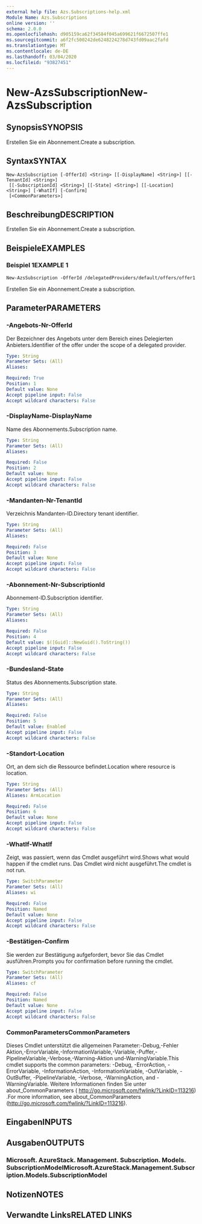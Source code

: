 ```yaml
---
external help file: Azs.Subscriptions-help.xml
Module Name: Azs.Subscriptions
online version: ''
schema: 2.0.0
ms.openlocfilehash: d905159ca62f34584f045a699621f6672507ffe1
ms.sourcegitcommit: a6f2fc500242de6248224278d743fd09aac2fafd
ms.translationtype: MT
ms.contentlocale: de-DE
ms.lasthandoff: 03/04/2020
ms.locfileid: "93827451"
---
```

# <span data-ttu-id="0ff39-101">New-AzsSubscription</span><span class="sxs-lookup"><span data-stu-id="0ff39-101">New-AzsSubscription</span></span>

## <span data-ttu-id="0ff39-102">Synopsis</span><span class="sxs-lookup"><span data-stu-id="0ff39-102">SYNOPSIS</span></span>
<span data-ttu-id="0ff39-103">Erstellen Sie ein Abonnement.</span><span class="sxs-lookup"><span data-stu-id="0ff39-103">Create a subscription.</span></span>

## <span data-ttu-id="0ff39-104">Syntax</span><span class="sxs-lookup"><span data-stu-id="0ff39-104">SYNTAX</span></span>

```
New-AzsSubscription [-OfferId] <String> [[-DisplayName] <String>] [[-TenantId] <String>]
 [[-SubscriptionId] <String>] [[-State] <String>] [[-Location] <String>] [-WhatIf] [-Confirm]
 [<CommonParameters>]
```

## <span data-ttu-id="0ff39-105">Beschreibung</span><span class="sxs-lookup"><span data-stu-id="0ff39-105">DESCRIPTION</span></span>
<span data-ttu-id="0ff39-106">Erstellen Sie ein Abonnement.</span><span class="sxs-lookup"><span data-stu-id="0ff39-106">Create a subscription.</span></span>

## <span data-ttu-id="0ff39-107">Beispiele</span><span class="sxs-lookup"><span data-stu-id="0ff39-107">EXAMPLES</span></span>

### <span data-ttu-id="0ff39-108">Beispiel 1</span><span class="sxs-lookup"><span data-stu-id="0ff39-108">EXAMPLE 1</span></span>
```
New-AzsSubscription -OfferId /delegatedProviders/default/offers/offer1
```

<span data-ttu-id="0ff39-109">Erstellen Sie ein Abonnement.</span><span class="sxs-lookup"><span data-stu-id="0ff39-109">Create a subscription.</span></span>

## <span data-ttu-id="0ff39-110">Parameter</span><span class="sxs-lookup"><span data-stu-id="0ff39-110">PARAMETERS</span></span>

### <span data-ttu-id="0ff39-111">-Angebots-Nr</span><span class="sxs-lookup"><span data-stu-id="0ff39-111">-OfferId</span></span>
<span data-ttu-id="0ff39-112">Der Bezeichner des Angebots unter dem Bereich eines Delegierten Anbieters.</span><span class="sxs-lookup"><span data-stu-id="0ff39-112">Identifier of the offer under the scope of a delegated provider.</span></span>

```yaml
Type: String
Parameter Sets: (All)
Aliases:

Required: True
Position: 1
Default value: None
Accept pipeline input: False
Accept wildcard characters: False
```

### <span data-ttu-id="0ff39-113">-DisplayName</span><span class="sxs-lookup"><span data-stu-id="0ff39-113">-DisplayName</span></span>
<span data-ttu-id="0ff39-114">Name des Abonnements.</span><span class="sxs-lookup"><span data-stu-id="0ff39-114">Subscription name.</span></span>

```yaml
Type: String
Parameter Sets: (All)
Aliases:

Required: False
Position: 2
Default value: None
Accept pipeline input: False
Accept wildcard characters: False
```

### <span data-ttu-id="0ff39-115">-Mandanten-Nr</span><span class="sxs-lookup"><span data-stu-id="0ff39-115">-TenantId</span></span>
<span data-ttu-id="0ff39-116">Verzeichnis Mandanten-ID.</span><span class="sxs-lookup"><span data-stu-id="0ff39-116">Directory tenant identifier.</span></span>

```yaml
Type: String
Parameter Sets: (All)
Aliases:

Required: False
Position: 3
Default value: None
Accept pipeline input: False
Accept wildcard characters: False
```

### <span data-ttu-id="0ff39-117">-Abonnement-Nr</span><span class="sxs-lookup"><span data-stu-id="0ff39-117">-SubscriptionId</span></span>
<span data-ttu-id="0ff39-118">Abonnement-ID.</span><span class="sxs-lookup"><span data-stu-id="0ff39-118">Subscription identifier.</span></span>

```yaml
Type: String
Parameter Sets: (All)
Aliases:

Required: False
Position: 4
Default value: $([Guid]::NewGuid().ToString())
Accept pipeline input: False
Accept wildcard characters: False
```

### <span data-ttu-id="0ff39-119">-Bundesland</span><span class="sxs-lookup"><span data-stu-id="0ff39-119">-State</span></span>
<span data-ttu-id="0ff39-120">Status des Abonnements.</span><span class="sxs-lookup"><span data-stu-id="0ff39-120">Subscription state.</span></span>

```yaml
Type: String
Parameter Sets: (All)
Aliases:

Required: False
Position: 5
Default value: Enabled
Accept pipeline input: False
Accept wildcard characters: False
```

### <span data-ttu-id="0ff39-121">-Standort</span><span class="sxs-lookup"><span data-stu-id="0ff39-121">-Location</span></span>
<span data-ttu-id="0ff39-122">Ort, an dem sich die Ressource befindet.</span><span class="sxs-lookup"><span data-stu-id="0ff39-122">Location where resource is location.</span></span>

```yaml
Type: String
Parameter Sets: (All)
Aliases: ArmLocation

Required: False
Position: 6
Default value: None
Accept pipeline input: False
Accept wildcard characters: False
```

### <span data-ttu-id="0ff39-123">-WhatIf</span><span class="sxs-lookup"><span data-stu-id="0ff39-123">-WhatIf</span></span>
<span data-ttu-id="0ff39-124">Zeigt, was passiert, wenn das Cmdlet ausgeführt wird.</span><span class="sxs-lookup"><span data-stu-id="0ff39-124">Shows what would happen if the cmdlet runs.</span></span>
<span data-ttu-id="0ff39-125">Das Cmdlet wird nicht ausgeführt.</span><span class="sxs-lookup"><span data-stu-id="0ff39-125">The cmdlet is not run.</span></span>

```yaml
Type: SwitchParameter
Parameter Sets: (All)
Aliases: wi

Required: False
Position: Named
Default value: None
Accept pipeline input: False
Accept wildcard characters: False
```

### <span data-ttu-id="0ff39-126">-Bestätigen</span><span class="sxs-lookup"><span data-stu-id="0ff39-126">-Confirm</span></span>
<span data-ttu-id="0ff39-127">Sie werden zur Bestätigung aufgefordert, bevor Sie das Cmdlet ausführen.</span><span class="sxs-lookup"><span data-stu-id="0ff39-127">Prompts you for confirmation before running the cmdlet.</span></span>

```yaml
Type: SwitchParameter
Parameter Sets: (All)
Aliases: cf

Required: False
Position: Named
Default value: None
Accept pipeline input: False
Accept wildcard characters: False
```

### <span data-ttu-id="0ff39-128">CommonParameters</span><span class="sxs-lookup"><span data-stu-id="0ff39-128">CommonParameters</span></span>
<span data-ttu-id="0ff39-129">Dieses Cmdlet unterstützt die allgemeinen Parameter:-Debug,-Fehler Aktion,-ErrorVariable,-InformationVariable,-Variable,-Puffer,-PipelineVariable,-Verbose,-Warning-Aktion und-WarningVariable.</span><span class="sxs-lookup"><span data-stu-id="0ff39-129">This cmdlet supports the common parameters: -Debug, -ErrorAction, -ErrorVariable, -InformationAction, -InformationVariable, -OutVariable, -OutBuffer, -PipelineVariable, -Verbose, -WarningAction, and -WarningVariable.</span></span> <span data-ttu-id="0ff39-130">Weitere Informationen finden Sie unter about_CommonParameters ( http://go.microsoft.com/fwlink/?LinkID=113216) .</span><span class="sxs-lookup"><span data-stu-id="0ff39-130">For more information, see about_CommonParameters (http://go.microsoft.com/fwlink/?LinkID=113216).</span></span>

## <span data-ttu-id="0ff39-131">Eingaben</span><span class="sxs-lookup"><span data-stu-id="0ff39-131">INPUTS</span></span>

## <span data-ttu-id="0ff39-132">Ausgaben</span><span class="sxs-lookup"><span data-stu-id="0ff39-132">OUTPUTS</span></span>

### <span data-ttu-id="0ff39-133">Microsoft. AzureStack. Management. Subscription. Models. SubscriptionModel</span><span class="sxs-lookup"><span data-stu-id="0ff39-133">Microsoft.AzureStack.Management.Subscription.Models.SubscriptionModel</span></span>

## <span data-ttu-id="0ff39-134">Notizen</span><span class="sxs-lookup"><span data-stu-id="0ff39-134">NOTES</span></span>

## <span data-ttu-id="0ff39-135">Verwandte Links</span><span class="sxs-lookup"><span data-stu-id="0ff39-135">RELATED LINKS</span></span>
